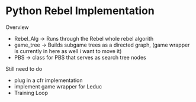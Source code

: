 # Python Rebel Implementation

Overview
- Rebel_Alg -> Runs through the Rebel whole rebel algorith
- game_tree -> Builds subgame trees as a directed graph, (game wrapper is currently in here as well i want to move it)
- PBS -> class for PBS that serves as search tree nodes

Still need to do
- plug in a cfr implementation
- implement game wrapper for Leduc
- Training Loop
